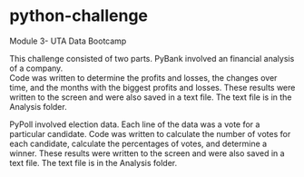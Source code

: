 # python-challenge
Module 3- UTA Data Bootcamp

This challenge consisted of two parts.
PyBank involved an financial analysis of a company.  
Code was written to determine the profits and losses,
the changes over time, and the months with the biggest
profits and losses.  These results were written to the screen
and were also saved in a text file.  The text file is
in the Analysis folder.

PyPoll involved election data.  Each line of the data
was a vote for a particular candidate.  Code was written
to calculate the number of votes for each candidate,
calculate the percentages of votes, and determine a winner.
These results were written to the screen and were also saved
in a text file.  The text file is in the Analysis folder.

